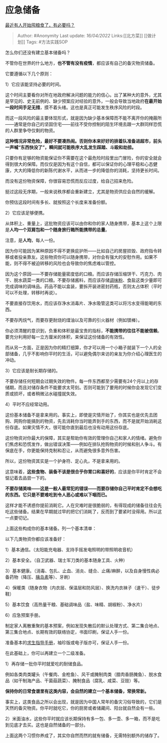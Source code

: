 # 应急储备
[最近有人开始囤粮食了，有必要吗？](https://www.zhihu.com/question/384055561/answer/2439164062)

> Author: #Anonymity 
> Last update: *16/04/2022* 
> Links:[[北方菜]] [[做计划]] 
> Tags: #方法实践SOP 

怎么你们还没有建立基本储备吗？

不管你在世界的什么地方，**也不管有没有疫情**，都应该有自己的备灾物资储备。

它要遵循以下几个原则：

1）它应该能坚持必要的时间。

这个时间主要看你对所在地政府解决问题的能力的信心。出了某种大的意外，尤其是罕见的、史无前例的、缺少预案应对经验的意外，一般会导致当地政府**在最开始一段时间手足无措**，摸不着头绪。这也是真正可能发生秩序风险的时段。

而这一段风险的最主要体现形式，就是因为缺少基本保障而不能不离开你的掩蔽所——通常是你自己的坚固住宅——前往不受你控制的陌生环境去跟一大群同样恐慌的人群里争夺仅剩的物资。

**这种情况非常危险，最好不要凑热闹。否则你本来好好的排着队准备进超市，前头一声喊“东西快没了”，瞬间就可能秩序大乱发生踩踏、斗殴和劫掠。**

只要你有足够的物资能保证你不需要在这个最危险时段里出门冒险，你的安全就会得到很大的保障。而仅仅是因为有这个自信，都可以保证你的心理平稳和心态健康，大大的降低你的新陈代谢水平，从而进一步的降低你的消耗，坚持更长时间。

而没有这份物资保障，你很容易恐慌而反应过度，给自己招来危险。

挺过这段无序期，一般来说秩序都会重新建立，尤其是物资供应会自然的缓解。

你预估这段时间有多长、就按照这个长度来准备份额。

2）它应该足够便携。

从体积上、重量上，这批物资应该可以由你和你的家人随身携带，基本上这个上限是**人均一个双肩包和一个随身旅行箱所能携带的总量**。

注意，是**人均**，每人一份。

因为你可能因为某种原因不得不更换庇护所——比如自己的房屋损毁、政府指令转移或者投亲靠友。这些物资你可以随身携带，对你会有强大的安慰作用。如果不能，则不得不被迫转移的风险也会导致你的焦虑难以管控。

因为这个原因——不要存储能量密度低的口粮。而应该存储压缩饼干、巧克力、肉干、脱水蔬菜一类的口粮。不要存储酱料，而应该存储[调味粉](https://www.zhihu.com/search?q=%E8%B0%83%E5%91%B3%E7%B2%89&search_source=Entity&hybrid_search_source=Entity&hybrid_search_extra=%7B%22sourceType%22%3A%22answer%22%2C%22sourceId%22%3A2439164062%7D)、食盐这类少量即可完成调味的调味品。药品不能以盒装，要拆开装进密封药瓶，否则太占体积（平时可以不处理，转移时再说）。

不要直接存饮用水，而应该存净水消毒片、净水吸管这类可以将污水变得能喝的东西。

不要存丙烷气，而要存更耐烧的煤油以及可靠的引火器材（例如镁棒）。

你必须清醒的意识到，负重和体积是最宝贵的指标，**不能携带的往往不能被信赖**。要充分利用好每一立方厘米的体积，来保证这份储备的有效性。

而从另一方面，正是因为你的精打细算，你才可以用一个小箱子就装下一个人的全部储备，几乎不影响你平时的生活，可以避免偶尔来访的亲友为你介绍心理医生的冲动。

3）它应该是耐长期存储的。

不要存储任何短期会过期失效的物件。每一件东西都至少需要有24个月以上的存储期，而且对储存条件不能要求太苛刻。否则可能到了要用的时候你会发现它们变质或损坏，或者稍微沾水碰撞就失效。

4）平时不应经常动用。

这份基本储备不是拿来用的。事实上，即使是灾情开始了，你其实也是优先去团购、网购你能搞到的物资，先去消耗你当时能弄到手的东西，而不是就开始消耗这份存底。如果灾情不大，很可能你直到最后也没有动用这份存底。

这份物资对你最大的保障，其实是帮助你有效的管理你自己和家人的情绪。避免你们焦虑和恐慌发作，做出错误决策——例如在排队抢购物资的时候和别人争斗。有保底在手，你更能保持克制和忍让，从而避免很多意外伤害。

所以，这份物资其实是一个护身符、定心丸，不是拿来用的。

这意味着，**这些食物、装备不该是很合乎你胃口和喜好的**，应该是你平时肯定不会惦记着去品尝一下的。

**不要存储美味——这是一般人最常犯的错误——而要存储你自己平时肯定不会想吃的东西。它只是不要难吃到令人恶心或难以下咽而已。**

这样才能不诱惑你提前消耗它。人在灾难时是很脆弱的，有得现成的储备往往会先吃这些储备。结果在早期就过早的把它们消耗了，反而到了要紧时没得用。所以这一点要切记。

上面这些构成你的基本储备。列一个基本清单：

以下几类物资你都应该准备好：

1）基本通信。（太阳能充电器、支持手摇发电照明的带照明收音机）

2）基本安全。（自卫武器、瑞士军刀类的基本随身工具、火种）

3）基本健康。（消毒、包扎、止血、消炎、缝合、止痛/麻醉，以及自身慢性病必备药物（降压、[胰岛素](https://www.zhihu.com/search?q=%E8%83%B0%E5%B2%9B%E7%B4%A0&search_source=Entity&hybrid_search_source=Entity&hybrid_search_extra=%7B%22sourceType%22%3A%22answer%22%2C%22sourceId%22%3A2439164062%7D)等）、牙刷）

4）保暖类（随身衣物（内衣层、保温层和防风层）、换洗内衣袜子（速干）、徒步鞋）

5）基本饮食（高热量干粮、基础调味品（盐、味精、胡椒粉）、净水片）

6）应急预案手册。

制定家人离散重聚的基本预案，例如发现失散后的默认处理方式、第二集合地点、第三集合地点、长期有效的联络协定，书面印刷，保证人手一份。

准备基本的[求生指导手册](https://www.zhihu.com/search?q=%E6%B1%82%E7%94%9F%E6%8C%87%E5%AF%BC%E6%89%8B%E5%86%8C&search_source=Entity&hybrid_search_source=Entity&hybrid_search_extra=%7B%22sourceType%22%3A%22answer%22%2C%22sourceId%22%3A2439164062%7D)，袖珍版或电子版亦可，保证人手一份。

  

  

  

在此基础上，你可以再建立一个二级准备。

1）再存储一批你平时就爱吃的耐储食品。

例如各类肉类罐头（午餐肉、金枪鱼）、风干或腌制肉类（腊肉香肠腌鱼）、脱水食品（如干制海产品、干菌菇蔬菜）、腌制食品（腐乳、咸菜、豆豉）等。

**保持你的日常食谱里有这类内容，会自然的建立一个基本储备，常换常新。**

事实上，这类食品之所以会出现，就是因为中国人常年的备灾习俗导致的，它们是天然的备灾物资。你平时就吃它，你的厨房或者储藏间、阳台就自然会有一些。

2）米面油水，这些你平时就应该长期保持有多一包、多一壶、多一箱，而不是吃到见底才去买。这也是自然储备的一部分。

上面这两个习惯你养成了，其实你自然而然的就有储备，无需特别额外的储存了。